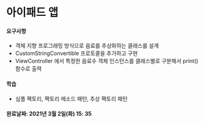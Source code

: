# 아이패드 앱


#### 요구사항

- 객체 지향 프로그래밍 방식으로 음료를 추상화하는 클래스를 설계
- CustomStringConvertible 프로토콜을 추가하고 구현 
- ViewController 에서 특정한 음료수 객체 인스턴스를 클래스별로 구분해서 print() 함수로 출력

#### 학습

- 심플 팩토리, 팩토리 메소드 패턴, 추상 팩토리 패턴



#### 완료날짜: 2021년 3월 2일(화) 15: 35
